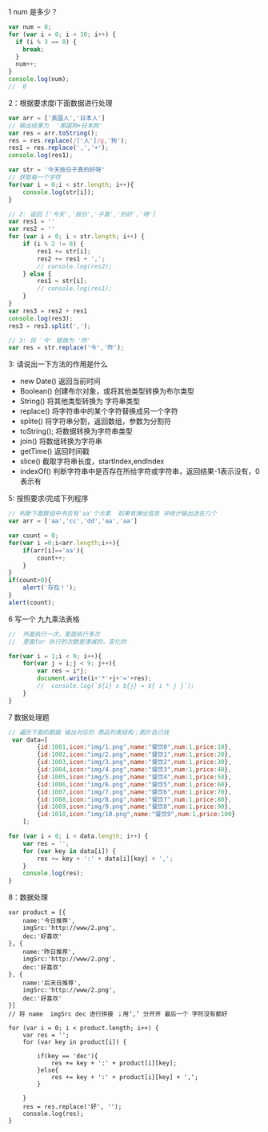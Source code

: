 1 num 是多少？ 
```js
var num = 0;
for (var i = 0; i < 10; i++) {
  if (i % 3 == 0) {
    break;
  }
  num++;
}
console.log(num);
//	0
```

2：根据要求度i下面数据进行处理
~~~js
var arr = ['美国人','日本人']
// 输出结果为  '美国狗+日本狗'
var res = arr.toString();
res = res.replace(/['人']/g,'狗');
res1 = res.replace(',','+');
console.log(res1);

var str = '今天按日子真的好呀'
// 获取每一个字符
for(var i = 0;i < str.length; i++){
    console.log(str[i]);
}

// 2: 返回 ['今天','按日','子真','的好','呀']
var res1 = ''
var res2 = ''
for (var i = 0; i < str.length; i++) {
    if (i % 2 != 0) {
        res1 += str[i];
        res2 += res1 + ',';
        // console.log(res2);
    } else {
        res1 = str[i];
        // console.log(res1);
    }
}
var res3 = res2 + res1
console.log(res3);
res3 = res3.split(',');

// 3: 将 '今' 替换为 '昨'
var res = str.replace('今','昨');
~~~

3: 请说出一下方法的作用是什么
  - new Date()	       返回当前时间
  - Boolean()             创建布尔对象，或将其他类型转换为布尔类型
  - String()                  将其他类型转换为 字符串类型
  - replace()               将字符串中的某个字符替换成另一个字符
  - splite()                   将字符串分割，返回数组，参数为分割符
  - toString();              将数据转换为字符串类型
  - join()                      将数组转换为字符串
  - getTime()               返回时间戳
  - slice()                     截取字符串长度，startIndex,endIndex
  - indexOf()               判断字符串中是否存在所给字符或字符串，返回结果-1表示没有，0 表示有

5: 按照要求i完成下列程序
~~~js
// 判断下面数组中书否有'aa'个元素  如果有弹出信息 并统计输出选在几个
var arr = ['aa','cc','dd','aa','aa']

var count = 0;
for(var i =0;i<arr.length;i++){
    if(arr[i]=='aa'){
        count++;
    }
}
if(count>0){
    alert('存在！');
}
alert(count);

~~~

6 写一个 九九乘法表格

```js
//	外面执行一次，里面执行多次
//	里面for 执行的次数是递减的，变化的

for(var i = 1;i < 9; i++){
    for(var j = i;j < 9; j++){
        var res = i*j;
        document.write(i+'*'+j+'='+res);
        //	console.log(`${i} x ${j} = ${ i * j }`);
    }
}
```


7 数据处理题
~~~js
// 遍历下面的数据 输出对应的 商品列表结构；图片自己找
 var data=[
        {id:1001,icon:"img/1.png",name:"餐饮0",num:1,price:10},
        {id:1002,icon:"img/2.png",name:"餐饮1",num:1,price:20},
        {id:1003,icon:"img/3.png",name:"餐饮2",num:1,price:30},
        {id:1004,icon:"img/4.png",name:"餐饮3",num:1,price:40},
        {id:1005,icon:"img/5.png",name:"餐饮4",num:1,price:50},
        {id:1006,icon:"img/6.png",name:"餐饮5",num:1,price:60},
        {id:1007,icon:"img/7.png",name:"餐饮6",num:1,price:70},
        {id:1008,icon:"img/8.png",name:"餐饮7",num:1,price:80},
        {id:1009,icon:"img/9.png",name:"餐饮8",num:1,price:90},
        {id:1010,icon:"img/10.png",name:"餐饮9",num:1,price:100}
    ];

for (var i = 0; i < data.length; i++) {
    var res = '';
    for (var key in data[i]) {
        res += key + ':' + data[i][key] + ',';
    }
    console.log(res);
}
~~~

8：数据处理
~~~JS
var product = [{
    name:'今日推荐',
    imgSrc:'http://www/2.png',
    dec:'好喜欢'
}, {
    name:'昨日推荐',
    imgSrc:'http://www/2.png',
    dec:'好喜欢'
}, {
    name:'后天日推荐',
    imgSrc:'http://www/2.png',
    dec:'好喜欢'
}]
// 将 name  imgSrc dec 进行拼接 ；用‘,’ 分开开 最后一个 字符没有都好

for (var i = 0; i < product.length; i++) {
    var res = '';
    for (var key in product[i]) {
      
        if(key == 'dec'){
            res += key + ':' + product[i][key];
        }else{
            res += key + ':' + product[i][key] + ',';
        }
        
    }
    res = res.replace('好', '');
    console.log(res);
}
~~~